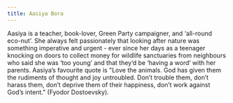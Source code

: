 ```yaml
---
title: Aasiya Bora
---
```


Aasiya is a teacher, book-lover, Green Party campaigner, and ‘all-round eco-nut’. She always felt passionately that looking after
nature was something imperative and urgent - ever since her days as a teenager knocking on doors to collect money for wildlife sanctuaries from neighbours who said she was ‘too young’ and that they’d be ‘having a word’ with her parents. Aasiya’s favourite quote is "Love the animals. God has given them the rudiments of thought and joy untroubled. Don’t trouble them, don’t harass them, don’t deprive them of their happiness, don’t work against God’s intent.” (Fyodor
Dostoevsky).